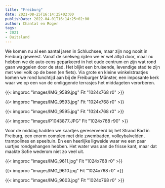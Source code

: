 ```yaml
---
title: "Freiburg"
date: 2021-08-25T16:14:25+02:00
publishDate: 2022-04-01T16:14:25+02:00
author: Chantal en Roger
tags:
- 2021
- Duitsland
---
```


We komen nu al een aantal jaren in Schluchsee, maar zijn nog nooit in Freiburg geweest. Vanaf de snelweg rijden we er wel altijd door, maar nu hebben we de auto eens geparkeerd in het oude centrum en zijn wat rond gaan waggelen door de stad. Het blijkt een bruisende, levendige stad te zijn met veel volk op de been (en fiets). Via grote en kleine winkelstraatjes komen we rond lunchtijd aan bij de Freiburger Münster, een imposante kerk waar we op een van de omliggende terrasjes het middageten verorberen.

{{< imgproc "images/IMG_9589.jpg" Fit "1024x768 r0" >}}

{{< imgproc "images/IMG_9593.jpg" Fit "1024x768 r0" >}}

{{< imgproc "images/IMG_9595.jpg" Fit "1024x768 r0" >}}

{{< imgproc "images/P1043877.JPG" Fit "1024x768 r90" >}}

Voor de middag hadden we kaartjes gereserveerd bij het Strand Bad in Freiburg, een enorm complex met drie zwembaden, volleybalvelden, trampolines en speeltuin. En een heerlijke ligweide waar we een paar uurtjes rondgehangen hebben. Het water was aan de frisse kant, maar dat maakte Sofie wederom niet zo veel uit.

{{< imgproc "images/IMG_9611.jpg" Fit "1024x768 r0" >}}

{{< imgproc "images/IMG_9610.jpg" Fit "1024x768 r0" >}}

{{< imgproc "images/IMG_9603.jpg" Fit "1024x768 r0" >}}
